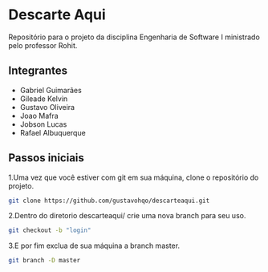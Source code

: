 # Descarte Aqui
Repositório para o projeto da disciplina Engenharia de Software I ministrado pelo professor Rohit.

## Integrantes
- Gabriel Guimarães
- Gileade Kelvin
- Gustavo Oliveira
- Joao Mafra
- Jobson Lucas
- Rafael Albuquerque


## Passos iniciais
1.Uma vez que você estiver com git em sua máquina, clone o repositório do projeto.

```bash
git clone https://github.com/gustavohqo/descarteaqui.git
```

2.Dentro do diretorio descarteaqui/ crie uma nova branch para seu uso.

```bash
git checkout -b "login"
```

3.E por fim exclua de sua máquina a branch master.

```bash 
git branch -D master
```